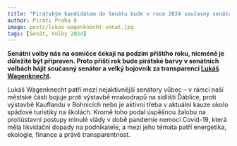 ```yaml
---
title: "Pirátským kandidátem do Senátu bude v roce 2024 současný senátor Lukáš Wagenknecht"
author: Piráti Praha 8
image: posts/lukas-wagenknecht-senat.jpg
tags: [Senát, Volby 2024]
---
```


**Senátní volby nás na osmičce čekají na podzim příštího roku, nicméně je důležité být připraven. Proto příští rok bude pirátské barvy v senátních volbách hájit současný senátor a velký bojovník za transparenci [Lukáš Wagenknecht](http://praha8.pirati.cz/lide/lukas-wagenknecht.html).**

Lukáš Wagenknecht patří mezi nejaktivnější senátory vůbec – v rámci naší městské části bojuje proti výstavbě mrakodrapů na sídlišti Ďáblice, proti výstavbě Kauflandu v Bohnicích nebo je aktivní třeba v aktuální kauze okolo spádové turistiky na školách. Kromě toho podal úspěšnou žalobu na protiústavní postupy minulé vlády v době pandemie nemoci Covid-19, která měla likvidační dopady na podnikatele, a mezi jeho témata patří energetika, ekologie, finance a právě transparentnost.